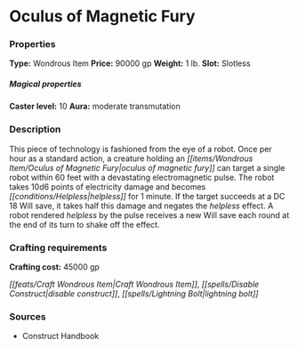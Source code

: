 ﻿---
Title: "Oculus of Magnetic Fury"
Type: "Wondrous Item"
Price: "90000 gp"
Weight: "1 lb."
Slot: "Slotless"
Caster level: "10"
Aura: "moderate transmutation"
Description: |
  "This piece of technology is fashioned from the eye of a robot. Once per hour as a standard action, a creature holding an _oculus of magnetic fury_ can target a single robot within 60 feet with a devastating electromagnetic pulse. The robot takes 10d6 points of electricity damage and becomes helpless for 1 minute. If the target succeeds at a DC 18 Will save, it takes half this damage and negates the helpless effect. A robot rendered helpless by the pulse receives a new Will save each round at the end of its turn to shake off the effect."
Crafting cost: "45000 gp"
Sources: "['Construct Handbook']"
---

# Oculus of Magnetic Fury

### Properties

**Type:** Wondrous Item **Price:** 90000 gp **Weight:** 1 lb. **Slot:** Slotless

##### Magical properties

**Caster level:** 10 **Aura:** moderate transmutation

### Description

This piece of technology is fashioned from the eye of a robot. Once per hour as a standard action, a creature holding an _[[items/Wondrous Item/Oculus of Magnetic Fury|oculus of magnetic fury]]_ can target a single robot within 60 feet with a devastating electromagnetic pulse. The robot takes 10d6 points of electricity damage and becomes _[[conditions/Helpless|helpless]]_ for 1 minute. If the target succeeds at a DC 18 Will save, it takes half this damage and negates the _helpless_ effect. A robot rendered _helpless_ by the pulse receives a new Will save each round at the end of its turn to shake off the effect.

### Crafting requirements

**Crafting cost:** 45000 gp

_[[feats/Craft Wondrous Item|Craft Wondrous Item]]_, _[[spells/Disable Construct|disable construct]]_, _[[spells/Lightning Bolt|lightning bolt]]_

### Sources

* Construct Handbook